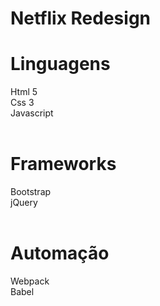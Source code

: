 # Netflix Redesign

# Linguagens
Html 5<br>
Css 3<br>
Javascript
<br>
<br>
# Frameworks
Bootstrap<br>
jQuery
<br>
<br>
# Automação
Webpack<br>
Babel
